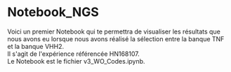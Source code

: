 # Notebook_NGS

Voici un premier Notebook qui te permettra de visualiser les résultats que nous avons eu lorsque nous avons réalisé la sélection entre la banque TNF et la banque VHH2.  
Il s'agit de l'expérience référencée HN168107.  
Le Notebook est le fichier v3_WO_Codes.ipynb.

